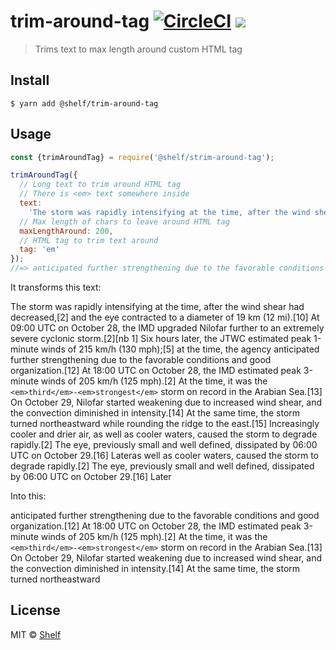 # trim-around-tag [![CircleCI](https://circleci.com/gh/shelfio/trim-around-tag/tree/master.svg?style=svg)](https://circleci.com/gh/shelfio/trim-around-tag/tree/master) ![](https://img.shields.io/badge/code_style-prettier-ff69b4.svg)

> Trims text to max length around custom HTML tag

## Install

```
$ yarn add @shelf/trim-around-tag
```

## Usage

```js
const {trimAroundTag} = require('@shelf/strim-around-tag');

trimAroundTag({
  // Long text to trim around HTML tag
  // There is <em> text somewhere inside
  text:
    'The storm was rapidly intensifying at the time, after the wind shear had decreased,[2] and the eye contracted to a diameter of 19 km (12 mi).[10] At 09:00 UTC on October 28, the IMD upgraded Nilofar further to an extremely severe cyclonic storm.[2][nb 1] Six hours later, the JTWC estimated peak 1-minute winds of 215 km/h (130 mph);[5] at the time, the agency anticipated further strengthening due to the favorable conditions and good organization.[12] At 18:00 UTC on October 28, the IMD estimated peak 3-minute winds of 205 km/h (125 mph).[2] At the time, it was the <em>third</em>-<em>strongest</em> storm on record in the Arabian Sea.[13] On October 29, Nilofar started weakening due to increased wind shear, and the convection diminished in intensity.[14] At the same time, the storm turned northeastward while rounding the ridge to the east.[15] Increasingly cooler and drier air, as well as cooler waters, caused the storm to degrade rapidly.[2] The eye, previously small and well defined, dissipated by 06:00 UTC on October 29.[16] Lateras well as cooler waters, caused the storm to degrade rapidly.[2] The eye, previously small and well defined, dissipated by 06:00 UTC on October 29.[16] Later',
  // Max length of chars to leave around HTML tag
  maxLengthAround: 200,
  // HTML tag to trim text around
  tag: 'em'
});
//=> anticipated further strengthening due to the favorable conditions and good organization.[12] At 18:00 UTC on October 28, the IMD estimated peak 3-minute winds of 205 km/h (125 mph).[2] At the time, it was the <em>third</em>-<em>strongest</em> storm on record in the Arabian Sea.[13] On October 29, Nilofar started weakening due to increased wind shear, and the convection diminished in intensity.[14] At the same time, the storm turned northeastward
```

It transforms this text:

The storm was rapidly intensifying at the time, after the wind shear had decreased,[2] and the eye contracted to a diameter of 19 km (12 mi).[10] At 09:00 UTC on October 28, the IMD upgraded Nilofar further to an extremely severe cyclonic storm.[2][nb 1] Six hours later, the JTWC estimated peak 1-minute winds of 215 km/h (130 mph);[5] at the time, the agency anticipated further strengthening due to the favorable conditions and good organization.[12] At 18:00 UTC on October 28, the IMD estimated peak 3-minute winds of 205 km/h (125 mph).[2] At the time, it was the `<em>third</em>-<em>strongest</em>` storm on record in the Arabian Sea.[13] On October 29, Nilofar started weakening due to increased wind shear, and the convection diminished in intensity.[14] At the same time, the storm turned northeastward while rounding the ridge to the east.[15] Increasingly cooler and drier air, as well as cooler waters, caused the storm to degrade rapidly.[2] The eye, previously small and well defined, dissipated by 06:00 UTC on October 29.[16] Lateras well as cooler waters, caused the storm to degrade rapidly.[2] The eye, previously small and well defined, dissipated by 06:00 UTC on October 29.[16] Later

Into this:

anticipated further strengthening due to the favorable conditions and good organization.[12] At 18:00 UTC on October 28, the IMD estimated peak 3-minute winds of 205 km/h (125 mph).[2] At the time, it was the `<em>third</em>-<em>strongest</em>` storm on record in the Arabian Sea.[13] On October 29, Nilofar started weakening due to increased wind shear, and the convection diminished in intensity.[14] At the same time, the storm turned northeastward

## License

MIT © [Shelf](https://shelf.io)
